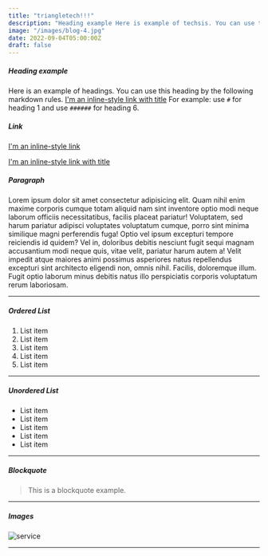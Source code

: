 ```yaml
---
title: "triangletech!!!"
description: "Heading example Here is example of techsis. You can use this heading by following markdownify rules."
image: "/images/blog-4.jpg"
date: 2022-09-04T05:00:00Z
draft: false
---
```


##### Heading example

Here is an example of headings. You can use this heading by the following markdown rules. [I'm an inline-style link with title](https://www.google.com "Google's Homepage")
 For example: use `#` for heading 1 and use `######` for heading 6.





##### Link

[I'm an inline-style link](https://www.google.com)

[I'm an inline-style link with title](https://www.google.com "Google's Homepage")

##### Paragraph

Lorem ipsum dolor sit amet consectetur adipisicing elit. Quam nihil enim maxime corporis cumque totam aliquid nam sint inventore optio modi neque laborum officiis necessitatibus, facilis placeat pariatur! Voluptatem, sed harum pariatur adipisci voluptates voluptatum cumque, porro sint minima similique magni perferendis fuga! Optio vel ipsum excepturi tempore reiciendis id quidem? Vel in, doloribus debitis nesciunt fugit sequi magnam accusantium modi neque quis, vitae velit, pariatur harum autem a! Velit impedit atque maiores animi possimus asperiores natus repellendus excepturi sint architecto eligendi non, omnis nihil. Facilis, doloremque illum. Fugit optio laborum minus debitis natus illo perspiciatis corporis voluptatum rerum laboriosam.

---

##### Ordered List

1. List item
2. List item
3. List item
4. List item
5. List item

---

##### Unordered List

- List item
- List item
- List item
- List item
- List item

---


##### Blockquote

> This is a blockquote example.

---


##### Images

![service](/images/service-slide-1.png "service")

---

